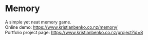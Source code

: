 # Memory
A simple yet neat memory game.<br>
Online demo: https://www.kristianbenko.co.nz/memory/<br>
Portfolio project page: https://www.kristianbenko.co.nz/project?id=8
